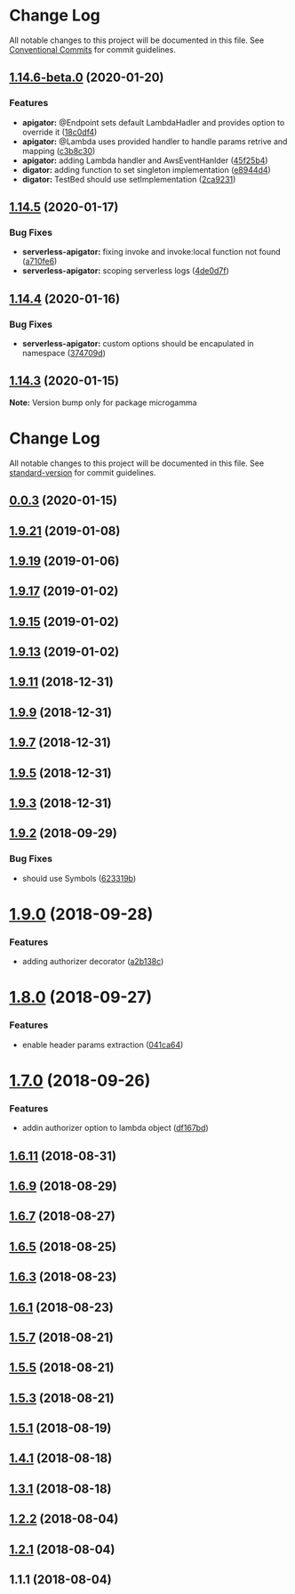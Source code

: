 # Change Log

All notable changes to this project will be documented in this file.
See [Conventional Commits](https://conventionalcommits.org) for commit guidelines.

## [1.14.6-beta.0](https://github.com/davidecavaliere/-microgamma/compare/v1.14.5...v1.14.6-beta.0) (2020-01-20)


### Features

* **apigator:** @Endpoint sets default LambdaHadler and provides option to override it ([18c0df4](https://github.com/davidecavaliere/-microgamma/commit/18c0df4a864435000efa190ca9dea60eeddb18d0))
* **apigator:** @Lambda uses provided handler to handle params retrive and mapping ([c3b8c30](https://github.com/davidecavaliere/-microgamma/commit/c3b8c30e9d0d06107d441ed98deecb51a78531d4))
* **apigator:** adding Lambda handler and AwsEventHanlder ([45f25b4](https://github.com/davidecavaliere/-microgamma/commit/45f25b4aa078468502562dbcc803ab1b1fe79207))
* **digator:** adding function to set singleton implementation ([e8944d4](https://github.com/davidecavaliere/-microgamma/commit/e8944d4edfeeab7aa9967a3d9d6f817fb52cd4e3))
* **digator:** TestBed should use setImplementation ([2ca9231](https://github.com/davidecavaliere/-microgamma/commit/2ca92318f44ad7ca46478102fa445746ef820e05))





## [1.14.5](https://github.com/davidecavaliere/-microgamma/compare/v1.14.4...v1.14.5) (2020-01-17)


### Bug Fixes

* **serverless-apigator:** fixing invoke and invoke:local function not found ([a710fe6](https://github.com/davidecavaliere/-microgamma/commit/a710fe600bb088a29096b9855df36fb41a09b0c7))
* **serverless-apigator:** scoping serverless logs ([4de0d7f](https://github.com/davidecavaliere/-microgamma/commit/4de0d7fe3e1513bf23738844507f4f7f6e9bb590))





## [1.14.4](https://github.com/davidecavaliere/-microgamma/compare/v1.14.3...v1.14.4) (2020-01-16)


### Bug Fixes

* **serverless-apigator:** custom options should be encapulated in namespace ([374709d](https://github.com/davidecavaliere/-microgamma/commit/374709d))





## [1.14.3](https://github.com/davidecavaliere/-microgamma/compare/v1.14.2...v1.14.3) (2020-01-15)

**Note:** Version bump only for package microgamma





# Change Log

All notable changes to this project will be documented in this file. See [standard-version](https://github.com/conventional-changelog/standard-version) for commit guidelines.

<a name="0.0.3"></a>
## [0.0.3](https://github.com/davidecavaliere/-microgamma/compare/v1.14.2...v0.0.3) (2020-01-15)



<a name="1.9.21"></a>
## [1.9.21](https://github.com/davidecavaliere/apigator/compare/v1.9.19...v1.9.21) (2019-01-08)



<a name="1.9.19"></a>
## [1.9.19](https://github.com/davidecavaliere/apigator/compare/v1.9.17...v1.9.19) (2019-01-06)



<a name="1.9.17"></a>
## [1.9.17](https://github.com/davidecavaliere/apigator/compare/v1.9.15...v1.9.17) (2019-01-02)



<a name="1.9.15"></a>
## [1.9.15](https://github.com/davidecavaliere/apigator/compare/v1.9.13...v1.9.15) (2019-01-02)



<a name="1.9.13"></a>
## [1.9.13](https://github.com/davidecavaliere/apigator/compare/v1.9.11...v1.9.13) (2019-01-02)



<a name="1.9.11"></a>
## [1.9.11](https://github.com/davidecavaliere/apigator/compare/v1.9.9...v1.9.11) (2018-12-31)



<a name="1.9.9"></a>
## [1.9.9](https://github.com/davidecavaliere/apigator/compare/v1.9.7...v1.9.9) (2018-12-31)



<a name="1.9.7"></a>
## [1.9.7](https://github.com/davidecavaliere/apigator/compare/v1.9.5...v1.9.7) (2018-12-31)



<a name="1.9.5"></a>
## [1.9.5](https://github.com/davidecavaliere/apigator/compare/v1.9.3...v1.9.5) (2018-12-31)



<a name="1.9.3"></a>
## [1.9.3](https://github.com/davidecavaliere/apigator/compare/v1.9.2...v1.9.3) (2018-12-31)



<a name="1.9.2"></a>
## [1.9.2](https://github.com/davidecavaliere/apigator/compare/v1.9.0...v1.9.2) (2018-09-29)


### Bug Fixes

* should use Symbols ([623319b](https://github.com/davidecavaliere/apigator/commit/623319b))



<a name="1.9.0"></a>
# [1.9.0](https://github.com/davidecavaliere/apigator/compare/v1.8.0...v1.9.0) (2018-09-28)


### Features

* adding authorizer decorator ([a2b138c](https://github.com/davidecavaliere/apigator/commit/a2b138c))



<a name="1.8.0"></a>
# [1.8.0](https://github.com/davidecavaliere/apigator/compare/v1.7.0...v1.8.0) (2018-09-27)


### Features

* enable header params extraction ([041ca64](https://github.com/davidecavaliere/apigator/commit/041ca64))



<a name="1.7.0"></a>
# [1.7.0](https://github.com/davidecavaliere/apigator/compare/v1.6.11...v1.7.0) (2018-09-26)


### Features

* addin authorizer option to lambda object ([df167bd](https://github.com/davidecavaliere/apigator/commit/df167bd))



<a name="1.6.11"></a>
## [1.6.11](https://github.com/davidecavaliere/apigator/compare/v1.6.9...v1.6.11) (2018-08-31)



<a name="1.6.9"></a>
## [1.6.9](https://github.com/davidecavaliere/apigator/compare/v1.6.7...v1.6.9) (2018-08-29)



<a name="1.6.7"></a>
## [1.6.7](https://github.com/davidecavaliere/apigator/compare/v1.6.5...v1.6.7) (2018-08-27)



<a name="1.6.5"></a>
## [1.6.5](https://github.com/davidecavaliere/apigator/compare/v1.6.3...v1.6.5) (2018-08-25)



<a name="1.6.3"></a>
## [1.6.3](https://github.com/davidecavaliere/apigator/compare/v1.6.1...v1.6.3) (2018-08-23)



<a name="1.6.1"></a>
## [1.6.1](https://github.com/davidecavaliere/apigator/compare/v1.5.7...v1.6.1) (2018-08-23)



<a name="1.5.7"></a>
## [1.5.7](https://github.com/davidecavaliere/apigator/compare/v1.5.5...v1.5.7) (2018-08-21)



<a name="1.5.5"></a>
## [1.5.5](https://github.com/davidecavaliere/apigator/compare/v1.5.3...v1.5.5) (2018-08-21)



<a name="1.5.3"></a>
## [1.5.3](https://github.com/davidecavaliere/apigator/compare/v1.5.1...v1.5.3) (2018-08-21)



<a name="1.5.1"></a>
## [1.5.1](https://github.com/davidecavaliere/apigator/compare/v1.4.1...v1.5.1) (2018-08-19)



<a name="1.4.1"></a>
## [1.4.1](https://github.com/davidecavaliere/apigator/compare/v1.3.1...v1.4.1) (2018-08-18)



<a name="1.3.1"></a>
## [1.3.1](https://github.com/davidecavaliere/apigator/compare/v1.2.2...v1.3.1) (2018-08-18)



<a name="1.2.2"></a>
## [1.2.2](https://github.com/davidecavaliere/apigator/compare/v1.2.1...v1.2.2) (2018-08-04)



<a name="1.2.1"></a>
## [1.2.1](https://github.com/davidecavaliere/apigator/compare/v1.1.1...v1.2.1) (2018-08-04)



<a name="1.1.1"></a>
## 1.1.1 (2018-08-04)
